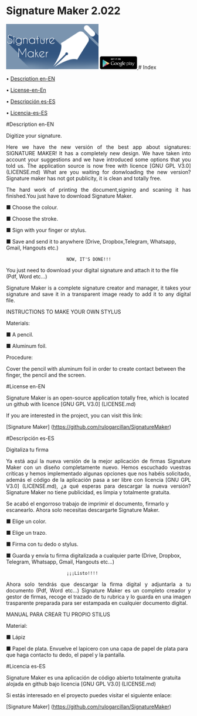 # Signature Maker 2.022


<img src="LOGO/logogrande.png" width="50%">

<a href="https://play.google.com/store/apps/details?id=com.signaturemaker.app">
<img src="LOGO/getapp.png" width="20%"> </a>
# Index

 • [Description en-EN](https://github.com/rulogarcillan/SignatureMaker/blob/master/README.md#description-en-en)
 
 • [License-en-En](https://github.com/rulogarcillan/SignatureMaker#license-en-en)
 
 • [Descripción es-ES](https://github.com/rulogarcillan/SignatureMaker/blob/master/README.md#descripci%C3%B3n-es-es)
 
 • [Licencia-es-ES](https://github.com/rulogarcillan/SignatureMaker#licencia-es-es)


#Description en-EN

Digitize your signature.

<p align="justify">Here we have the new versión of the best app about signatures: SIGNATURE MAKER!
It has a completely new design.
We have taken into account your suggestions and we have introduced some options that you told us. 
The application source  is now free with licence [GNU GPL V3.0] (LICENSE.md)
What are you waiting for donwloading the new version? Signature maker has not got publicity, it is clean and totally free.</p>

<p align="justify"> The hard work of printing the document,signing and scaning it has finished.You just have to download Signature Maker.</p>

■  Choose the colour.

■  Choose the stroke.

■  Sign with your finger or stylus.

■  Save and send it to anywhere (Drive, Dropbox,Telegram, Whatsapp, Gmail, Hangouts etc.)


                           NOW, IT'S DONE!!!

You just need to download your digital signature and attach it to the file (Pdf, Word etc...)

<p align="justify"> Signature Maker is a complete signature creator and manager, it takes your signature and save it in a transparent image ready to add it to any digital file.</p>

INSTRUCTIONS TO MAKE YOUR OWN STYLUS

Materials:

■  A pencil.

■  Aluminum foil.

Procedure:

Cover the pencil with aluminum foil in order to create contact between the finger, the pencil and the screen.



#License en-EN

Signature Maker is an open-source application totally free, which is located un github with licence  [GNU GPL V3.0] (LICENSE.md)

If you are interested in the project, you can visit this link:

[Signature Maker] (https://github.com/rulogarcillan/SignatureMaker)


#Descripción es-ES

Digitaliza tu firma
<p align="justify"> 
Ya está aquí la nueva versión de la mejor aplicación de firmas Signature Maker con un diseño completamente nuevo. Hemos escuchado vuestras críticas y hemos implementado algunas opciones que nos habéis solicitado, además el código de la aplicación pasa a ser libre con licencia [GNU GPL V3.0] (LICENSE.md), ¿a qué esperas para descargar la nueva versión? Signature Maker no tiene publicidad, es limpia y totalmente gratuita.</p>


Se acabó el engorroso trabajo de imprimir el documento, firmarlo y escanearlo. Ahora solo necesitas descargarte Signature Maker.

■ Elige un color.

■ Elige un trazo.

■ Firma con tu dedo o stylus.

■ Guarda y envía tu firma digitalizada a cualquier parte (Drive, Dropbox, Telegram, Whatsapp, Gmail, Hangouts etc...)

                           ¡¡¡Listo!!!!
<p align="justify"> 
Ahora solo tendrás que descargar la firma digital y adjuntarla a tu documento (Pdf, Word etc...)
Signature Maker es un completo creador y gestor de firmas, recoge el trazado de tu rubrica y lo guarda en una imagen trasparente preparada para ser estampada en cualquier documento digital.</p>

MANUAL PARA CREAR TU PROPIO STILUS

Material:

■ Lápiz

■ Papel de plata.
Envuelve el lapicero con una capa de papel de plata para que haga contacto tu dedo, el papel y la pantalla.

#Licencia es-ES

Signature Maker es una aplicación de código abierto totalmente gratuita alojada en github bajo licencia  [GNU GPL V3.0] (LICENSE.md)

Si estás interesado en el proyecto puedes visitar el siguiente enlace:

[Signature Maker] (https://github.com/rulogarcillan/SignatureMaker)
